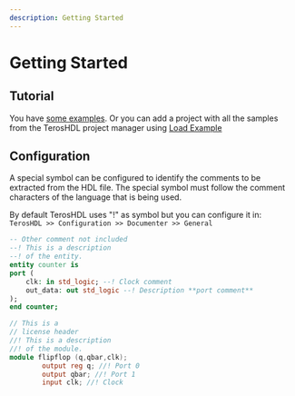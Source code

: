 ```yaml
---
description: Getting Started
---
```


# Getting Started

## Tutorial

You have [some examples](https://github.com/TerosTechnology/teroshdl-examples/tree/main/documenter/examples). Or you can add a project with all the samples from the TerosHDL project manager using [Load Example](../../04-project_configuration/02-project.md#creating-and-importing-projects)

## Configuration

A special symbol can be configured to identify the comments to be extracted from the HDL file. The special symbol must follow the comment characters of the language that is being used.

By default TerosHDL uses "!" as symbol but you can configure it in: ``TerosHDL >> Configuration >> Documenter >> General``


```vhdl
-- Other comment not included
--! This is a description
--! of the entity.
entity counter is
port (
    clk: in std_logic; --! Clock comment
    out_data: out std_logic --! Description **port comment**
);
end counter;
```


```verilog
// This is a
// license header
//! This is a description
//! of the module.
module flipflop (q,qbar,clk);
        output reg q; //! Port 0
        output qbar; //! Port 1
        input clk; //! Clock
```